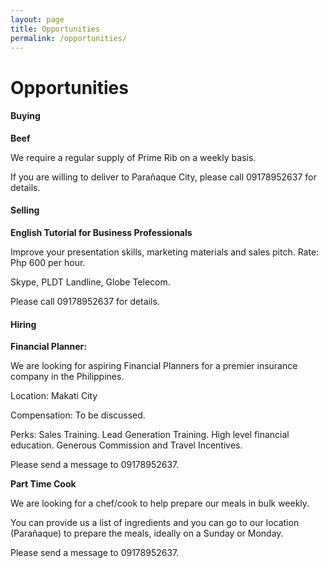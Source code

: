 ```yaml
---
layout: page
title: Opportunities
permalink: /opportunities/
---
```

# Opportunities

#### Buying

**Beef**

We require a regular supply of Prime Rib on a weekly basis. 

If you are willing to deliver to Parañaque City, please call 09178952637 for details.

#### Selling

**English Tutorial for Business Professionals**

Improve your presentation skills, marketing materials and sales pitch. 
Rate: Php 600 per hour. 

Skype, PLDT Landline, Globe Telecom. 

Please call 09178952637 for details.

#### Hiring

**Financial Planner:**

We are looking for aspiring Financial Planners for a premier insurance company in the Philippines. 

Location: Makati City

Compensation: To be discussed.

Perks: Sales Training. Lead Generation Training. High level financial education. Generous Commission and Travel Incentives.

Please send a message to 09178952637.

**Part Time Cook**

We are looking for a chef/cook to help prepare our meals in bulk weekly. 

You can provide us a list of ingredients and you can go to our location (Parañaque) to prepare the meals, ideally on a Sunday or Monday.

Please send a message to 09178952637.